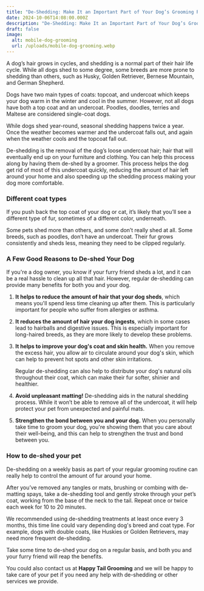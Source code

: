 ```yaml
---
title: "De-Shedding: Make It an Important Part of Your Dog’s Grooming Routine"
date: 2024-10-06T14:08:00.000Z
description: "De-Shedding: Make It an Important Part of Your Dog’s Grooming Routine"
draft: false
image:
  alt: mobile-dog-grooming
  url: /uploads/mobile-dog-grooming.webp
---
```

A dog’s hair grows in cycles, and shedding is a normal part of their hair life cycle. While all dogs shed to some degree, some breeds are more prone to shedding than others, such as Husky, Golden Retriever, Bernese Mountain, and German Shepherd.

Dogs have two main types of coats: topcoat, and undercoat which keeps your dog warm in the winter and cool in the summer. However, not all dogs have both a top coat and an undercoat. Poodles, doodles, terries and Maltese are considered single-coat dogs.

While dogs shed year-round, seasonal shedding happens twice a year. Once the weather becomes warmer and the undercoat falls out, and again when the weather cools and the topcoat fall out.

De-shedding is the removal of the dog’s loose undercoat hair; hair that will eventually end up on your furniture and clothing. You can help this process along by having them de-shed by a groomer. This process helps the dog get rid of most of this undercoat quickly, reducing the amount of hair left around your home and also speeding up the shedding process making your dog more comfortable.  

### Different coat types

If you push back the top coat of your dog or cat, it’s likely that you’ll see a different type of fur, sometimes of a different color, underneath.

Some pets shed more than others, and some don’t really shed at all. Some breeds, such as poodles, don’t have an undercoat. Their fur grows consistently and sheds less, meaning they need to be clipped regularly.  

### A Few Good Reasons to De-shed Your Dog 

If you're a dog owner, you know if your furry friend sheds a lot, and it can be a real hassle to clean up all that hair. However, regular de-shedding can provide many benefits for both you and your dog. 

1. **It helps to reduce the amount of hair that your dog sheds**, which means you'll spend less time cleaning up after them. This is particularly important for people who suffer from allergies or asthma.
2. **It reduces the amount of hair your dog ingests**, which in some cases lead to hairballs and digestive issues. This is especially important for long-haired breeds, as they are more likely to develop these problems. 
3. **It helps to improve your dog's coat and skin health.** When you remove the excess hair, you allow air to circulate around your dog's skin, which can help to prevent hot spots and other skin irritations. 

   Regular de-shedding can also help to distribute your dog's natural oils throughout their coat, which can make their fur softer, shinier and healthier. 
4. **Avoid unpleasant matting!** De-shedding aids in the natural shedding process. While it won’t be able to remove all of the undercoat, it will help protect your pet from unexpected and painful mats. 
5. **Strengthen the bond between you and your dog.** When you personally take time to groom your dog, you're showing them that you care about their well-being, and this can help to strengthen the trust and bond between you. 

### How to de-shed your pet

De-shedding on a weekly basis as part of your regular grooming routine can really help to control the amount of fur around your home. 

After you’ve removed any tangles or mats, brushing or combing with de-matting spays, take a de-shedding tool and gently stroke through your pet’s coat, working from the base of the neck to the tail. Repeat once or twice each week for 10 to 20 minutes. 

We recommended using de-shedding treatments at least once every 3 months, this time line could vary depending dog's breed and coat type. For example, dogs with double coats, like Huskies or Golden Retrievers, may need more frequent de-shedding.

Take some time to de-shed your dog on a regular basis, and both you and your furry friend will reap the benefits.

You could also contact us at **Happy Tail Grooming** and we will be happy to take care of your pet if you need any help with de-shedding or other services we provide.
